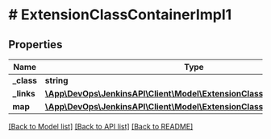 # # ExtensionClassContainerImpl1

## Properties

Name | Type | Description | Notes
------------ | ------------- | ------------- | -------------
**_class** | **string** |  | [optional]
**_links** | [**\App\DevOps\JenkinsAPI\Client\Model\ExtensionClassContainerImpl1links**](ExtensionClassContainerImpl1links.md) |  | [optional]
**map** | [**\App\DevOps\JenkinsAPI\Client\Model\ExtensionClassContainerImpl1map**](ExtensionClassContainerImpl1map.md) |  | [optional]

[[Back to Model list]](../../README.md#models) [[Back to API list]](../../README.md#endpoints) [[Back to README]](../../README.md)
